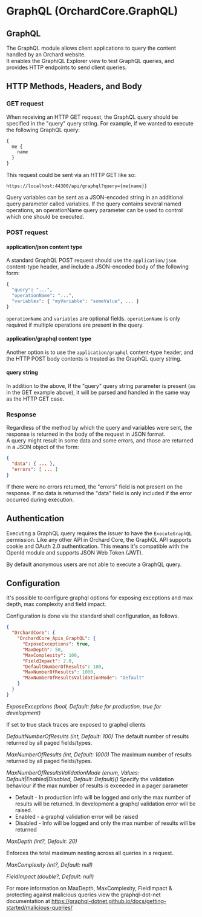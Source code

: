 # GraphQL (OrchardCore.GraphQL)

## GraphQL

The GraphQL module allows client applications to query the content handled by an Orchard website.  
It enables the GraphiQL Explorer view to test GraphQL queries, and provides HTTP endpoints to send client queries.

## HTTP Methods, Headers, and Body

### GET request

When receiving an HTTP GET request, the GraphQL query should be specified in the "query" query string. For example, if we wanted to execute the following GraphQL query:

```graphql
{
  me {
    name
  }
}
```

This request could be sent via an HTTP GET like so:

`https://localhost:44300/api/graphql?query={me{name}}`

Query variables can be sent as a JSON-encoded string in an additional query parameter called variables. If the query contains several named operations, an operationName query parameter can be used to control which one should be executed.

### POST request 

#### application/json content type

A standard GraphQL POST request should use the `application/json` content-type header, and include a JSON-encoded body of the following form:

```graphql
{
  "query": "...",
  "operationName": "...",
  "variables": { "myVariable": "someValue", ... }
}
```

`operationName` and `variables` are optional fields. `operationName` is only required if multiple operations are present in the query.

#### application/graphql content type

Another option is to use the `application/graphql` content-type header, and the HTTP POST body contents is treated as the GraphQL query string.

#### query string

In addition to the above, If the "query" query string parameter is present (as in the GET example above), it will be parsed and handled in the same way as the HTTP GET case.

### Response

Regardless of the method by which the query and variables were sent, the response is returned in the body of the request in JSON format.  
A query might result in some data and some errors, and those are returned in a JSON object of the form:

```json
{
  "data": { ... },
  "errors": [ ... ]
}
```

If there were no errors returned, the "errors" field is not present on the response. 
If no data is returned the "data" field is only included if the error occurred during execution.

## Authentication

Executing a GraphQL query requires the issuer to have the `ExecuteGraphQL` permission. Like any other API in Orchard Core, the GraphQL API supports 
cookie and OAuth 2.0 authentication. This means it's compatible with the OpenId module and supports JSON Web Token (JWT).

By default anonymous users are not able to execute a GraphQL query.

## Configuration

It's possible to configure graphql options for exposing exceptions and max depth, max complexity and field impact.

Configuration is done via the standard shell configuration, as follows.

```json
{
  "OrchardCore": {
    "OrchardCore_Apis_GraphQL": {
      "ExposeExceptions": true,
      "MaxDepth": 50, 
      "MaxComplexity": 100, 
      "FieldImpact": 2.0,
      "DefaultNumberOfResults": 100,
      "MaxNumberOfResults": 1000,
      "MaxNumberOfResultsValidationMode": "Default"
    }
  }
}
```

*ExposeExceptions (bool, Default: false for production, true for development)*

If set to true stack traces are exposed to graphql clients

*DefaultNumberOfResults (int, Default: 100)*
The default number of results returned by all paged fields/types.

*MaxNumberOfResults (int, Default: 1000)*
The maximum number of results returned by all paged fields/types.

*MaxNumberOfResultsValidationMode (enum, Values: Default|Enabled|Disabled, Default: Default)()*
Specify the validation behaviour if the max number of results is exceeded in a pager parameter

* Default - In production info will be logged and only the max number of results will be returned. In development a graphql validation error will be raised.
* Enabled - a graphql validation error will be raised
* Disabled - Info will be logged and only the max number of results will be returned

*MaxDepth (int?, Default: 20)*

Enforces the total maximum nesting across all queries in a request.

*MaxComplexity (int?, Default: null)*

*FieldImpact (double?, Default: null)*

For more information on MaxDepth, MaxComplexity, FieldImpact & protecting against malicious queries view the graphql-dot-net documentation at <https://graphql-dotnet.github.io/docs/getting-started/malicious-queries/>
